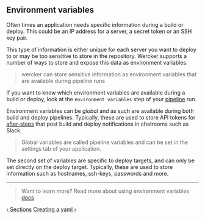 ## Environment variables

Often times an application needs specific information during a build or
deploy. This could be an IP address for a server, a secret token or an
SSH key pair.

This type of information is either unique for each server you want to deploy to
or may be too sensitive to store in the repository. Wercker supports a number
of ways to store and expose this data as environment variables.

> wercker can store sensitive information as environment variables that
> are available during pipeline runs

If you want to know which environment variables are available during a build
or deploy, look at the `environment variables` step of your [pipeline](/learn/pipelines/01_introduction.html) run.

Environment variables can be *global* and as such are available
during both build and deploy pipelines. Typically, these are used to store API tokens for
[after-steps](/learn/steps/03_after-steps.html) that post build and
deploy notifications in chatrooms such as Slack.

>Global variables are called pipeline variables and can be set in the settings
tab of your application.

The second set of variables are specific to deploy targets, and can only be set
directly on the deploy target. Typically, these are used to store information
such as hostnames, ssh-keys, passwords and more.

- - -
> Want to learn more? Read more about using environment variables
> [docs](/docs/cli/commands.html)

[&lsaquo; Sections](/learn/wercker-yml/02_sections.html "nav previous yml")
[Creating a yaml &rsaquo;](/learn/wercker-yml/04_creating-a-yml.html "nav next yml")
